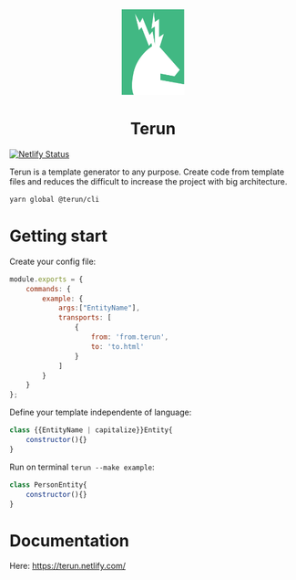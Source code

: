 
<div align="center">
    <img src="packages/terun-doc/docs/.vuepress/public/logo.svg" height="150">
    <h1>Terun</h1>
</div>


[![Netlify Status](https://api.netlify.com/api/v1/badges/ca5d79ef-8e9e-4325-a357-27f180eff7c1/deploy-status)](https://app.netlify.com/sites/loving-nobel-792891/deploys)

Terun is a template generator to any purpose. Create code from template files and reduces the difficult to increase the project with big architecture.

```txt
yarn global @terun/cli
```

# Getting start

Create your config file:

```javascript
module.exports = {
    commands: {
        example: {
            args:["EntityName"],
            transports: [
                {
                    from: 'from.terun',
                    to: 'to.html'
                }
            ]
        }
    }
};
```

Define your template independente of language:

```javascript
class {{EntityName | capitalize}}Entity{
    constructor(){}
}
```

Run on terminal `terun --make example`:

```javascript
class PersonEntity{
    constructor(){}
}
```

# Documentation

Here: https://terun.netlify.com/
